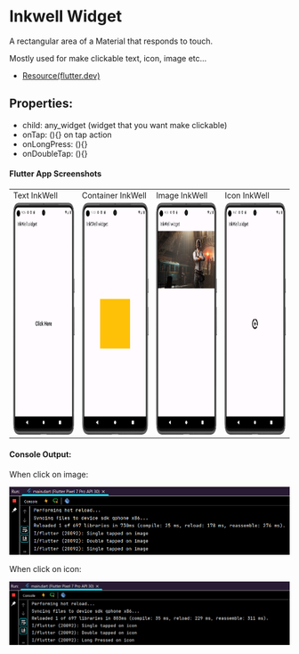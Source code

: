 # Inkwell Widget

A rectangular area of a Material that responds to touch.

Mostly used for make clickable text, icon, image etc... 

- [Resource(flutter.dev)](https://api.flutter.dev/flutter/widgets/InkWell-class.html)

## Properties:
   - child: any_widget (widget that you want make clickable)
   - onTap: (){} on tap action
   - onLongPress: (){} 
   - onDoubleTap: (){}

#### Flutter App Screenshots

<table>
  <tr>
    <td>Text InkWell</td>
     <td>Container InkWell</td>
     <td>Image InkWell</td>
     <td>Icon InkWell</td>
  </tr>
  <tr>
    <td><img src="Screenshot/text_inkwell.png" width=200 height=416></td>
    <td><img src="Screenshot/container_inkwell.png" width=200 height=416></td>
    <td><img src="Screenshot/image_inkwell.png" width=200 height=416></td>
    <td><img src="Screenshot/icon_inkwell.png" width=200 height=416></td>

  </tr>
 </table>

#### Console Output:

When click on image:

![clicked_on_image](Screenshot/click_on_image.png)

When click on icon:

![clicked_on_image](Screenshot/click_on_icon.png)
